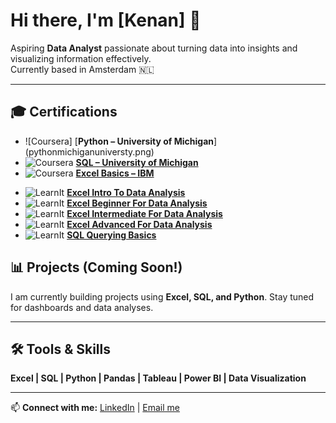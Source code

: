 # Hi there, I'm [Kenan] 👋

Aspiring **Data Analyst** passionate about turning data into insights and visualizing information effectively.  
Currently based in Amsterdam 🇳🇱  

---
## 🎓 Certifications

<!-- Coursera / IBM sertifikaları -->
- ![Coursera] [**Python – University of Michigan**] (pythonmichiganuniversty.png)
- ![Coursera](https://img.shields.io/badge/Coursera-Completed-brightgreen) [**SQL – University of Michigan**](https://raw.githubusercontent.com/Kenantkurt/Kenantkurt/main/certificates/sqlmichiganuniversty.png)
- ![Coursera](https://img.shields.io/badge/Coursera-Completed-brightgreen) [**Excel Basics – IBM**](https://raw.githubusercontent.com/Kenantkurt/Kenantkurt/main/certificates/excelbasicsibm.jpeg)

<!-- LearnIt sertifikaları -->
- ![LearnIt](https://img.shields.io/badge/LearnIt-Certificate-blue) [**Excel Intro To Data Analysis**](https://raw.githubusercontent.com/Kenantkurt/Kenantkurt/main/certificates/excelintro.png)
- ![LearnIt](https://img.shields.io/badge/LearnIt-Certificate-blue) [**Excel Beginner For Data Analysis**](https://raw.githubusercontent.com/Kenantkurt/Kenantkurt/main/certificates/excelbeginner.png)
- ![LearnIt](https://img.shields.io/badge/LearnIt-Certificate-blue) [**Excel Intermediate For Data Analysis**](https://raw.githubusercontent.com/Kenantkurt/Kenantkurt/main/certificates/excelintermediate.png)
- ![LearnIt](https://img.shields.io/badge/LearnIt-Certificate-blue) [**Excel Advanced For Data Analysis**](https://raw.githubusercontent.com/Kenantkurt/Kenantkurt/main/certificates/exceladvanced.png)
- ![LearnIt](https://img.shields.io/badge/LearnIt-Certificate-blue) [**SQL Querying Basics**](https://raw.githubusercontent.com/Kenantkurt/Kenantkurt/main/certificates/sqlquerybasics.png)

## 📊 Projects (Coming Soon!)
I am currently building projects using **Excel, SQL, and Python**. Stay tuned for dashboards and data analyses.  

---

## 🛠️ Tools & Skills
**Excel | SQL | Python | Pandas | Tableau | Power BI | Data Visualization**

---

📫 **Connect with me:** [LinkedIn](https://www.linkedin.com/in/kenan-tufan-k-263000308/) | [Email me](kenantkurt@gmail.com)
